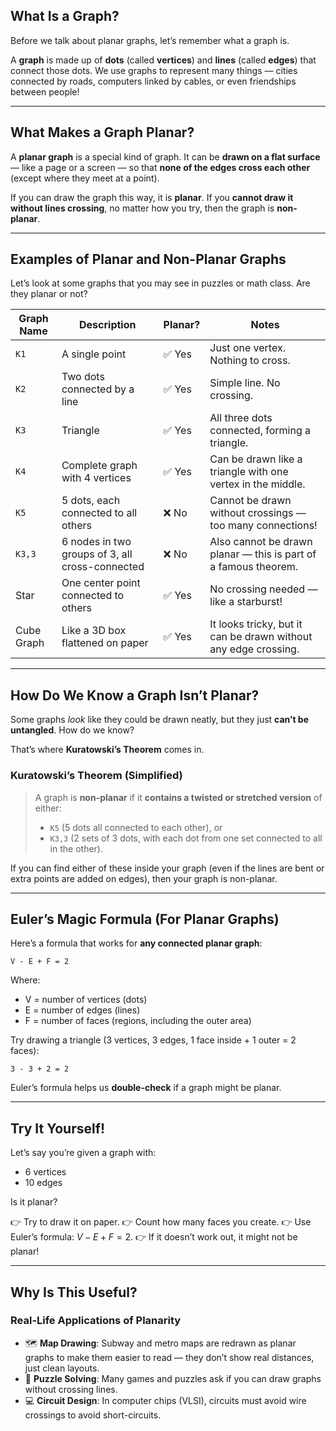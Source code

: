 ## What Is a Graph?

Before we talk about planar graphs, let’s remember what a graph is.

A **graph** is made up of **dots** (called **vertices**) and **lines** (called **edges**) that connect those dots. We use graphs to represent many things — cities connected by roads, computers linked by cables, or even friendships between people!

---

## What Makes a Graph Planar?

A **planar graph** is a special kind of graph. It can be **drawn on a flat surface** — like a page or a screen — so that **none of the edges cross each other** (except where they meet at a point).

If you can draw the graph this way, it is **planar**. If you **cannot draw it without lines crossing**, no matter how you try, then the graph is **non-planar**.

---

## Examples of Planar and Non-Planar Graphs

Let’s look at some graphs that you may see in puzzles or math class. Are they planar or not?

| Graph Name | Description                                     | Planar? | Notes                                                           |
| ---------- | ----------------------------------------------- | ------- | --------------------------------------------------------------- |
| `K1`       | A single point                                  | ✅ Yes   | Just one vertex. Nothing to cross.                              |
| `K2`       | Two dots connected by a line                    | ✅ Yes   | Simple line. No crossing.                                       |
| `K3`       | Triangle                                        | ✅ Yes   | All three dots connected, forming a triangle.                   |
| `K4`       | Complete graph with 4 vertices                  | ✅ Yes   | Can be drawn like a triangle with one vertex in the middle.     |
| `K5`       | 5 dots, each connected to all others            | ❌ No    | Cannot be drawn without crossings — too many connections!       |
| `K3,3`     | 6 nodes in two groups of 3, all cross-connected | ❌ No    | Also cannot be drawn planar — this is part of a famous theorem. |
| Star       | One center point connected to others            | ✅ Yes   | No crossing needed — like a starburst!                          |
| Cube Graph | Like a 3D box flattened on paper                | ✅ Yes   | It looks tricky, but it can be drawn without any edge crossing. |

---

## How Do We Know a Graph Isn’t Planar?

Some graphs *look* like they could be drawn neatly, but they just **can’t be untangled**. How do we know?

That’s where **Kuratowski’s Theorem** comes in.

### Kuratowski’s Theorem (Simplified)

> A graph is **non-planar** if it **contains a twisted or stretched version** of either:
>
> * `K5` (5 dots all connected to each other), or
> * `K3,3` (2 sets of 3 dots, with each dot from one set connected to all in the other).

If you can find either of these inside your graph (even if the lines are bent or extra points are added on edges), then your graph is non-planar.

---

## Euler’s Magic Formula (For Planar Graphs)

Here’s a formula that works for **any connected planar graph**:


`V - E + F = 2`


Where:

* V = number of vertices (dots)
* E = number of edges (lines)
* F = number of faces (regions, including the outer area)

Try drawing a triangle (3 vertices, 3 edges, 1 face inside + 1 outer = 2 faces):

`3 - 3 + 2 = 2`


Euler’s formula helps us **double-check** if a graph might be planar.

---

## Try It Yourself!

Let’s say you’re given a graph with:

* 6 vertices
* 10 edges

Is it planar?

👉 Try to draw it on paper.
👉 Count how many faces you create.
👉 Use Euler’s formula: $V - E + F = 2$.
👉 If it doesn’t work out, it might not be planar!

---

## Why Is This Useful?

### Real-Life Applications of Planarity

* 🗺️ **Map Drawing**: Subway and metro maps are redrawn as planar graphs to make them easier to read — they don’t show real distances, just clean layouts.
* 🧠 **Puzzle Solving**: Many games and puzzles ask if you can draw graphs without crossing lines.
* 💻 **Circuit Design**: In computer chips (VLSI), circuits must avoid wire crossings to avoid short-circuits.
